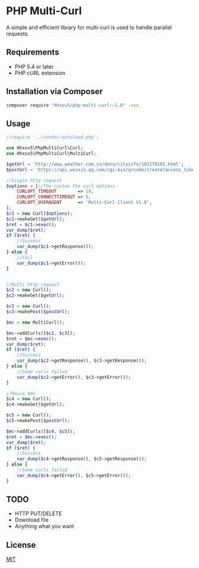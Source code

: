 PHP Multi-Curl
======

A simple and efficient library for multi-curl is used to handle parallel requests.

## Requirements

* PHP 5.4 or later
* PHP cURL extension

## Installation via Composer

```BASH
composer require "hhxsv5/php-multi-curl:~1.0" -vvv
```

## Usage
 
```PHP
//require '../vendor/autoload.php';

use Hhxsv5\PhpMultiCurl\Curl;
use Hhxsv5\PhpMultiCurl\MultiCurl;

$getUrl = 'http://www.weather.com.cn/data/cityinfo/101270101.html';
$postUrl = 'https://api.weixin.qq.com/cgi-bin/qrcode/create?access_token=yourtoken';

//Single http request
$options = [//The custom the curl options
    CURLOPT_TIMEOUT        => 10,
    CURLOPT_CONNECTTIMEOUT => 5,
    CURLOPT_USERAGENT      => 'Multi-Curl Client V1.0',
];
$c1 = new Curl($options);
$c1->makeGet($getUrl);
$ret = $c1->exec();
var_dump($ret);
if ($ret) {
    //Success
    var_dump($c1->getResponse());
} else {
    //Fail
    var_dump($c1->getError());
}


//Multi http request
$c2 = new Curl();
$c2->makeGet($getUrl);

$c3 = new Curl();
$c3->makePost($postUrl);

$mc = new MultiCurl();

$mc->addCurls([$c2, $c3]);
$ret = $mc->exec();
var_dump($ret);
if ($ret) {
    //Success
    var_dump($c2->getResponse(), $c3->getResponse());
} else {
    //Some curls failed
    var_dump($c2->getError(), $c3->getError());
}

//Reuse $mc
$c4 = new Curl();
$c4->makeGet($getUrl);

$c5 = new Curl();
$c5->makePost($postUrl);

$mc->addCurls([$c4, $c5]);
$ret = $mc->exec();
var_dump($ret);
if ($ret) {
    //Success
    var_dump($c4->getResponse(), $c5->getResponse());
} else {
    //Some curls failed
    var_dump($c4->getError(), $c5->getError());
}
```

## TODO

* HTTP PUT/DELETE
* Download file
* Anything what you want

## License

[MIT](https://github.com/hhxsv5/php-multi-curl/blob/master/LICENSE)